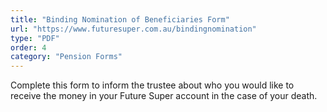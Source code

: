 ```yaml
---
title: "Binding Nomination of Beneficiaries Form"
url: "https://www.futuresuper.com.au/bindingnomination"
type: "PDF"
order: 4
category: "Pension Forms"
---
```


Complete this form to inform the trustee about who you would like to receive the money in your Future Super account in the case of your death.
